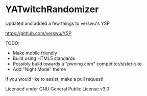 # YATwitchRandomizer
Updated and added a few things to verswu's YSP

https://github.com/verswu/YSP


TODO:
 - Make mobile friendly
 - Build using HTML5 standards
 - Possibly build towards a "pwning.com" competitor/sister-site
 - Add "Night Mode" theme
 
If you would like to assist, make a pull request!


Licensed under GNU General Public License v3.0
